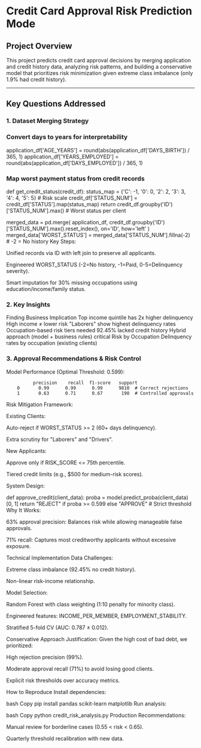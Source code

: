 # Credit Card Approval Risk Prediction Mode

## Project Overview
This project predicts credit card approval decisions by merging application and credit history data, analyzing risk patterns, and building a conservative model that prioritizes risk minimization given extreme class imbalance (only 1.9% had credit history).

---

## Key Questions Addressed

### 1. Dataset Merging Strategy

### Convert days to years for interpretability
application_df['AGE_YEARS'] = round(abs(application_df['DAYS_BIRTH']) / 365, 1)
application_df['YEARS_EMPLOYED'] = round(abs(application_df['DAYS_EMPLOYED']) / 365, 1)

### Map worst payment status from credit records
def get_credit_status(credit_df):
    status_map = {'C': -1, '0': 0, '2': 2, '3': 3, '4': 4, '5': 5}  # Risk scale
    credit_df['STATUS_NUM'] = credit_df['STATUS'].map(status_map)
    return credit_df.groupby('ID')['STATUS_NUM'].max()  # Worst status per client

merged_data = pd.merge(
    application_df,
    credit_df.groupby('ID')['STATUS_NUM'].max().reset_index(),
    on='ID',
    how='left'
)
merged_data['WORST_STATUS'] = merged_data['STATUS_NUM'].fillna(-2)  # -2 = No history
Key Steps:

Unified records via ID with left join to preserve all applicants.

Engineered WORST_STATUS (-2=No history, -1=Paid, 0-5=Delinquency severity).

Smart imputation for 30% missing occupations using education/income/family status.

### 2. Key Insights
Finding	Business Implication
Top income quintile has 2x higher delinquency	High income ≠ lower risk
"Laborers" show highest delinquency rates	Occupation-based risk tiers needed
92.45% lacked credit history	Hybrid approach (model + business rules) critical
Risk by Occupation
Delinquency rates by occupation (existing clients)

### 3. Approval Recommendations & Risk Control
Model Performance (Optimal Threshold: 0.599):

              precision    recall  f1-score   support
        0       0.99      0.99      0.99      9810  # Correct rejections
        1       0.63      0.71      0.67       190  # Controlled approvals
Risk Mitigation Framework:

Existing Clients:

Auto-reject if WORST_STATUS >= 2 (60+ days delinquency).

Extra scrutiny for "Laborers" and "Drivers".

New Applicants:

Approve only if RISK_SCORE <= 75th percentile.

Tiered credit limits (e.g., $500 for medium-risk scores).

System Design:

def approve_credit(client_data):
    proba = model.predict_proba(client_data)[0, 1]
    return "REJECT" if proba >= 0.599 else "APPROVE"  # Strict threshold
Why It Works:

63% approval precision: Balances risk while allowing manageable false approvals.

71% recall: Captures most creditworthy applicants without excessive exposure.

Technical Implementation
Data Challenges:

Extreme class imbalance (92.45% no credit history).

Non-linear risk-income relationship.

Model Selection:

Random Forest with class weighting (1:10 penalty for minority class).

Engineered features: INCOME_PER_MEMBER, EMPLOYMENT_STABILITY.

Stratified 5-fold CV (AUC: 0.787 ± 0.012).

Conservative Approach Justification:
Given the high cost of bad debt, we prioritized:

High rejection precision (99%).

Moderate approval recall (71%) to avoid losing good clients.

Explicit risk thresholds over accuracy metrics.

How to Reproduce
Install dependencies:

bash
Copy
pip install pandas scikit-learn matplotlib
Run analysis:

bash
Copy
python credit_risk_analysis.py
Production Recommendations:

Manual review for borderline cases (0.55 < risk < 0.65).

Quarterly threshold recalibration with new data.
